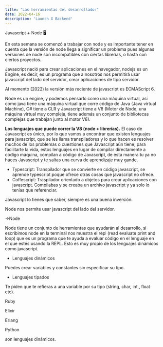 ```yaml
---
title: "Las herramientas del desarrollador"
date: 2022-04-16
description: 'Launch X Backend'
---
```


Javascript + Node 🖥️

En esta semana se comenzó a trabajar con node y es importante tener en cuenta que la versión de node llega a significar un problema pues algunas versiones de node son incompatibles con ciertas librerías, o hasta con ciertos proyectos.

Javascript nació para crear aplicaciones en el navegador, nodejs es un Engine, es decir, es un programa que a nosotros nos permitirá usar javascript del lado del servidor, crear aplicaciones de tipo servidor.

Al momento (2022) la versión más reciente de javascript es ECMAScript 6.

Node es un engine, y podemos pensarlo como una máquina virtual, así como java tiene una máquina virtual que corre código de Java (Java virtual Machine), C# tiene a CLR y Javascript tiene a V8 (Motor de Node, una máquina virtual muy compleja, tiene además un conjunto de bibliotecas complejas que trabajan junto al motor V8).

**Los lenguajes que puede correr la V8 (node + librerías).** El caso de Javascript es único, por lo que vamos a encontrar que existen lenguajes para javascript, que se les llama transpiladores y lo que hacen es resolver muchos de los problemas o cuestiones que Javascript aún tiene, para facilitarte la vida, estos lenguajes en lugar de compilar directamente a código máquina, compilan a código de Javascript, de esta manera tu ya no haces Javascript y te saltas una curva de aprendizaje muy gande.

- Typescript: Transpilador que se convierte en código javascript, se aprende typescript poque ofrece otras cosas que javascript no ofrece.
- Coffescript: Traspilador orientado a objetos para crear aplicaciones con javascript. Compilabas y se creaba un archivo javascript y ya solo lo tenías que referenciar.

Javascript lo tienes que saber, siempre es una buena inversión.

Node nos permite usar javascript del lado del servidor.

→Node 

Node tiene un conjunto de herramientas que ayudarán al desarrollo, si escribimos node en la terminal nos muestra el repl (read evaluate print and loop) que es un programa que te ayuda a evaluar código en el lenguaje en el que estés usando la REPL. Esto es muy propio de los lenguajes dinámicos como javascript.

- Lenguajes dinámicos

Puedes crear variables y constantes sin especificar su tipo. 

 

- Lenguajes tipados

Te piden que te refieras a una variable por su tipo (string, char, int , float etc).

Ruby 

Elixir

Erlang

Python 

son lenguajes dinámicos.
